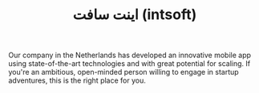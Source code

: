 ﻿---
layout: post
title: اینت سافت (intsoft)
name_en: intsoft
company_slug: intsoft
logo: 
cover: 
company_count:
founded:
location: ""
total_review: 
total_interview: 
salary_avg: 
salary_min: 
salary_max: 
rate: 
view_count: 
industry: کامپیوتر، فناوری اطلاعات و اینترنت
city: Netherlands
size_en: S
size: 2-10 نفر
site: 
---

Our company in the Netherlands has developed an innovative mobile app using state-of-the-art technologies and with great potential for scaling. If you're an ambitious, open-minded person willing to engage in startup adventures, this is the right place for you.